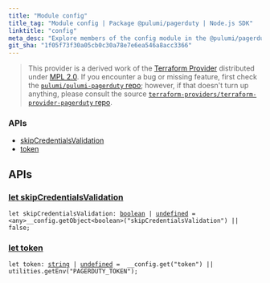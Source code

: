 ```yaml
---
title: "Module config"
title_tag: "Module config | Package @pulumi/pagerduty | Node.js SDK"
linktitle: "config"
meta_desc: "Explore members of the config module in the @pulumi/pagerduty package."
git_sha: "1f05f73f30a05cb0c30a78e7e6ea546a8acc3366"
---
```


<!-- WARNING: this page was generated by a tool. Do not edit it by hand. -->
<!-- To change it, please see https://github.com/pulumi/docs/tree/master/tools/tscdocgen. -->


> This provider is a derived work of the [Terraform Provider](https://github.com/terraform-providers/terraform-provider-pagerduty)
> distributed under [MPL 2.0](https://www.mozilla.org/en-US/MPL/2.0/). If you encounter a bug or missing feature,
> first check the [`pulumi/pulumi-pagerduty` repo](https://github.com/pulumi/pulumi-pagerduty/issues); however, if that doesn't turn up anything,
> please consult the source [`terraform-providers/terraform-provider-pagerduty` repo](https://github.com/terraform-providers/terraform-provider-pagerduty/issues).







<h3>APIs</h3>
<ul class="api">
    <li><a href="#skipCredentialsValidation"><span class="symbol api"></span>skipCredentialsValidation</a></li>
    <li><a href="#token"><span class="symbol api"></span>token</a></li>
</ul>




<h2 id="apis">APIs</h2>
<h3 class="pdoc-module-header" id="skipCredentialsValidation" data-link-title="skipCredentialsValidation">
    <a href="https://github.com/pulumi/pulumi-pagerduty/blob/1f05f73f30a05cb0c30a78e7e6ea546a8acc3366/sdk/nodejs/config/vars.ts#L9">
        let <strong>skipCredentialsValidation</strong>
    </a>
</h3>

<pre class="highlight"><code><span class='kd'>let</span> skipCredentialsValidation: <span class='kd'><a href='https://developer.mozilla.org/en-US/docs/Web/JavaScript/Reference/Global_Objects/Boolean'>boolean</a></span> | <span class='kd'><a href='https://developer.mozilla.org/en-US/docs/Web/JavaScript/Reference/Global_Objects/undefined'>undefined</a></span> = <span class='s2'> &lt;any&gt;__config.getObject&lt;boolean&gt;(&#34;skipCredentialsValidation&#34;) || false</span>;</code></pre>
<h3 class="pdoc-module-header" id="token" data-link-title="token">
    <a href="https://github.com/pulumi/pulumi-pagerduty/blob/1f05f73f30a05cb0c30a78e7e6ea546a8acc3366/sdk/nodejs/config/vars.ts#L10">
        let <strong>token</strong>
    </a>
</h3>

<pre class="highlight"><code><span class='kd'>let</span> token: <span class='kd'><a href='https://developer.mozilla.org/en-US/docs/Web/JavaScript/Reference/Global_Objects/String'>string</a></span> | <span class='kd'><a href='https://developer.mozilla.org/en-US/docs/Web/JavaScript/Reference/Global_Objects/undefined'>undefined</a></span> = <span class='s2'> __config.get(&#34;token&#34;) || utilities.getEnv(&#34;PAGERDUTY_TOKEN&#34;)</span>;</code></pre>
